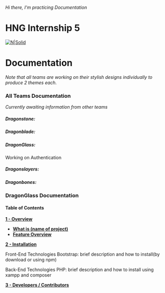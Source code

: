 *Hi there, I'm practicing Documentation*
# HNG Internship 5

[![N|Solid](https://i.pinimg.com/originals/32/2b/2e/322b2eabf34a834119d1a3181b929f89.jpg)](https://hotels.ng/)


# Documentation
*Note that all teams are working on their stylish designs individually to produce 2 themes each.* 

### All Teams Documentation
*Currently awaiting information from other teams*

##### Dragonstone:



##### Dragonblade:



##### DragonGlass: 
Working on Authentication



##### Dragonslayers:



##### Dragonbones:



### DragonGlass Documentation
#### Table of Contents

 [**1 - Overview**](#overview)
   * [**What is (name of project)**](#what-is)
   * [**Feature Overview**](#feature-overview)
   
 [**2 - Installation**](#installation) 
 
Front-End Technologies
Bootstrap: brief description and how to install(by download or using npm)
 
 Back-End Technologies 
 PHP: brief description and how to install using xampp and composer

 [**3 - Developers / Contributors**](developer=contributor)
